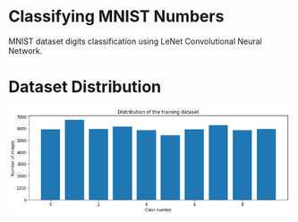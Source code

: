 # Classifying MNIST Numbers
MNIST dataset digits classification using LeNet Convolutional Neural Network.
# Dataset Distribution
![alt text](download.png)
